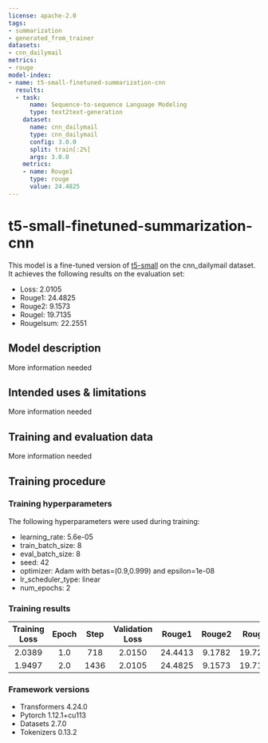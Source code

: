 ```yaml
---
license: apache-2.0
tags:
- summarization
- generated_from_trainer
datasets:
- cnn_dailymail
metrics:
- rouge
model-index:
- name: t5-small-finetuned-summarization-cnn
  results:
  - task:
      name: Sequence-to-sequence Language Modeling
      type: text2text-generation
    dataset:
      name: cnn_dailymail
      type: cnn_dailymail
      config: 3.0.0
      split: train[:2%]
      args: 3.0.0
    metrics:
    - name: Rouge1
      type: rouge
      value: 24.4825
---
```


<!-- This model card has been generated automatically according to the information the Trainer had access to. You
should probably proofread and complete it, then remove this comment. -->

# t5-small-finetuned-summarization-cnn

This model is a fine-tuned version of [t5-small](https://huggingface.co/t5-small) on the cnn_dailymail dataset.
It achieves the following results on the evaluation set:
- Loss: 2.0105
- Rouge1: 24.4825
- Rouge2: 9.1573
- Rougel: 19.7135
- Rougelsum: 22.2551

## Model description

More information needed

## Intended uses & limitations

More information needed

## Training and evaluation data

More information needed

## Training procedure

### Training hyperparameters

The following hyperparameters were used during training:
- learning_rate: 5.6e-05
- train_batch_size: 8
- eval_batch_size: 8
- seed: 42
- optimizer: Adam with betas=(0.9,0.999) and epsilon=1e-08
- lr_scheduler_type: linear
- num_epochs: 2

### Training results

| Training Loss | Epoch | Step | Validation Loss | Rouge1  | Rouge2 | Rougel  | Rougelsum |
|:-------------:|:-----:|:----:|:---------------:|:-------:|:------:|:-------:|:---------:|
| 2.0389        | 1.0   | 718  | 2.0150          | 24.4413 | 9.1782 | 19.7202 | 22.2225   |
| 1.9497        | 2.0   | 1436 | 2.0105          | 24.4825 | 9.1573 | 19.7135 | 22.2551   |


### Framework versions

- Transformers 4.24.0
- Pytorch 1.12.1+cu113
- Datasets 2.7.0
- Tokenizers 0.13.2
